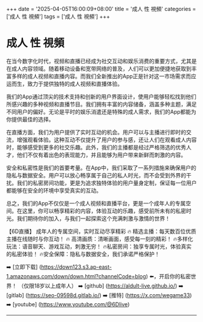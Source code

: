 +++
date = '2025-04-05T16:00:09+08:00'
title = '成人 性 視頻'
categories = ['成人 性 視頻']
tags = ['成人 性 視頻']
+++

# 成人 性 視頻

在当今数字化时代，视频和直播已经成为社交互动和娱乐消费的重要方式，尤其是在成人内容领域。随着移动设备和宽带网络的普及，人们可以更加便捷地获取到丰富多样的成人视频和直播内容。而我们全新推出的App正是针对这一市场需求而应运而生，致力于提供独特的成人视频和直播体验。

我们的App通过顶尖的技术支持和创新的用户界面设计，使用户能够轻松找到他们所感兴趣的多种视频和直播节目。我们拥有丰富的内容储备，涵盖多种主题，满足不同用户的偏好。无论是平时的娱乐消遣还是特殊的成人需求，我们的App都能为你提供最佳的选择。

在直播方面，我们为用户提供了实时互动的机会。用户可以与主播进行即时的交流，增强观看体验。这种互动不仅提升了用户的参与感，还让人们在观看成人内容时，能够感受到更多的社交乐趣。此外，我们的主播都是经过严格筛选的优秀人才，他们不仅有着出色的表现能力，并且能够为用户带来新鲜而刺激的内容。

安全和私密性是我们的首要考量。在App中，我们采取了一系列措施来确保用户的隐私与数据安全。用户可以放心畅享属于自己的私人时光，而不会受到外界的干扰。我们的私密房间功能，更是为追求独特体验的用户量身定制，保证每一位用户都能够在安全的环境中享受真实的互动。

总之，我们的App不仅仅是一个成人视频和直播平台，更是一个成年人的专属空间。在这里，你可以畅享精彩的内容，体验互动的乐趣，感受前所未有的私密时光。我们期待你的加入，与我们一起探索这个充满刺激与激情的世界！

【6D直播】
成年人的专属空间，实时互动尽享精彩
🔥 精选主播：每天数百位优质主播在线随时与你互动！
🔥 高清画质：清晰画面，感受每一刻的精彩！
🔥多样化玩法：语音聊天、游戏互动，刺激无穷！
🔥私密房间：独享专属时光，体验真实的私密体验！
🔥安全保障：隐私与数据安全，我们承诺严格保护！

➡️ [立即下载] (https://down123.s3.ap-east-1.amazonaws.com/down/down.html?channelCode=blog) ⬅️，开启你的私密世界！
（仅限18岁以上成年人）
➡️ [github] (https://aldult-live.github.io/)
➡️ [gitlab] (https://seo-09598d.gitlab.io/)
➡️ [推特] (https://x.com/wegame33)
➡️ [youtube] (https://www.youtube.com/@6Dlive)

---
